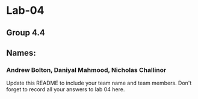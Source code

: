 # Lab-04
## Group 4.4
## Names:
### Andrew Bolton, Daniyal Mahmood, Nicholas Challinor
Update this README to include your team name and team members. Don't forget to record all your answers to lab 04 here.
